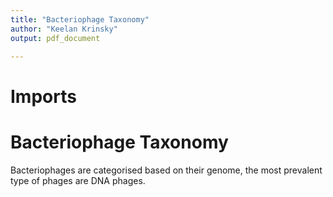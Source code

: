 ```yaml
---
title: "Bacteriophage Taxonomy"
author: "Keelan Krinsky"
output: pdf_document

---
```


# Imports

# Bacteriophage Taxonomy
Bacteriophages are categorised based on their genome, the most prevalent type of phages are DNA phages.



